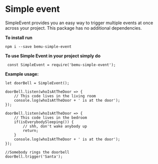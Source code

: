 # Simple event
SimpleEvent provides you an easy way to trigger multiple events at once  across your project. This package has no additional dependencies.

**To install run**

    npm i --save bemu-simple-event

**To use Simple Event in your project simply do**

     const SimpleEvent = require('bemu-simple-event');

**Example usage:**

    let doorBell = SimpleEvent();
    
    doorBell.listen(whoIsAtTheDoor => {
	    // This code lives in the living room
	    console.log(whoIsAtTheDoor + ' is at the door');
    });
    
    doorBell.listen(whoIsAtTheDoor => {
	    // This code lives in the bedroom
	    if(isEverybodySleeping()) {
		    // shh, don't wake anybody up
		    return;
		}
	    console.log(whoIsAtTheDoor + ' is at the door');
    });
    
    //Somebody rings the doorbell
    doorBell.trigger('Santa');

    
